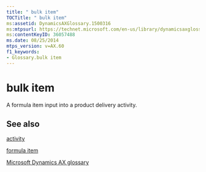 ```yaml
---
title: " bulk item"
TOCTitle: " bulk item"
ms:assetid: DynamicsAXGlossary.1500316
ms:mtpsurl: https://technet.microsoft.com/en-us/library/dynamicsaxglossary.1500316(v=AX.60)
ms:contentKeyID: 36057488
ms.date: 08/25/2014
mtps_version: v=AX.60
f1_keywords:
- Glossary.bulk item
---
```


# bulk item

A formula item input into a product delivery activity.

## See also

[activity](activity.md)

[formula item](formula-item.md)

[Microsoft Dynamics AX glossary](glossary/microsoft-dynamics-ax-glossary.md)

  


